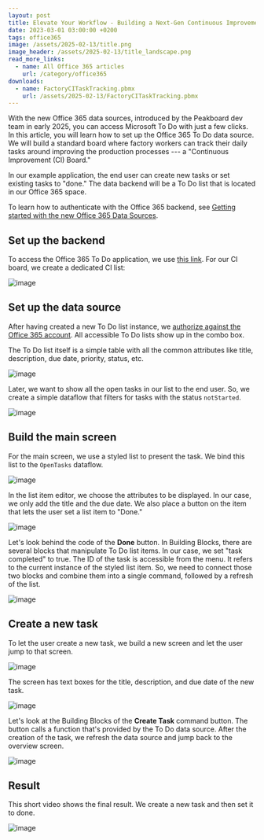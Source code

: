 ```yaml
---
layout: post
title: Elevate Your Workflow - Building a Next-Gen Continuous Improvement Board with Office 365 To Do
date: 2023-03-01 03:00:00 +0200
tags: office365
image: /assets/2025-02-13/title.png
image_header: /assets/2025-02-13/title_landscape.png
read_more_links:
  - name: All Office 365 articles
    url: /category/office365
downloads:
  - name: FactoryCITaskTracking.pbmx
    url: /assets/2025-02-13/FactoryCITaskTracking.pbmx
---
```


With the new Office 365 data sources, introduced by the Peakboard dev team in early 2025, you can access Microsoft To Do with just a few clicks. In this article, you will learn how to set up the Office 365 To Do data source. We will build a standard board where factory workers can track their daily tasks around improving the production processes --- a "Continuous Improvement (CI) Board."

In our example application, the end user can create new tasks or set existing tasks to "done." The data backend will be a To Do list that is located in our Office 365 space.

To learn how to authenticate with the Office 365 backend, see [Getting started with the new Office 365 Data Sources](/Getting-started-with-the-new-Office-365-Data-Sources.html).

## Set up the backend

To access the Office 365 To Do application, we use [this link](https://to-do.office.com/). For our CI board, we create a dedicated CI list:

![image](/assets/2025-02-13/010.png)

## Set up the data source

After having created a new To Do list instance, we [authorize against the Office 365 account](/Getting-started-with-the-new-Office-365-Data-Sources.html). All accessible To Do lists show up in the combo box.

The To Do list itself is a simple table with all the common attributes like title, description, due date, priority, status, etc.

![image](/assets/2025-02-13/020.png)

Later, we want to show all the open tasks in our list to the end user. So, we create a simple dataflow that filters for tasks with the status `notStarted`.

![image](/assets/2025-02-13/030.png)

## Build the main screen

For the main screen, we use a styled list to present the task. We bind this list to the `OpenTasks` dataflow.

![image](/assets/2025-02-13/040.png)

In the list item editor, we choose the attributes to be displayed. In our case, we only add the title and the due date. We also place a button on the item that lets the user set a list item to "Done."

![image](/assets/2025-02-13/050.png)

Let's look behind the code of the **Done** button. In Building Blocks, there are several blocks that manipulate To Do list items. In our case, we set "task completed" to true. The ID of the task is accessible from the menu. It refers to the current instance of the styled list item. So, we need to connect those two blocks and combine them into a single command, followed by a refresh of the list.

![image](/assets/2025-02-13/060.png)

## Create a new task

To let the user create a new task, we build a new screen and let the user jump to that screen.

![image](/assets/2025-02-13/070.png)

The screen has text boxes for the title, description, and due date of the new task.

![image](/assets/2025-02-13/080.png)

Let's look at the Building Blocks of the **Create Task** command button. The button calls a function that's provided by the To Do data source. After the creation of the task, we refresh the data source and jump back to the overview screen.

![image](/assets/2025-02-13/090.png)

## Result

This short video shows the final result. We create a new task and then set it to done.

![image](/assets/2025-02-13/result.gif)
